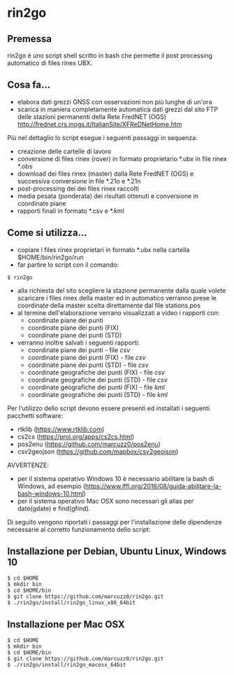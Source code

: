 # rin2go
## Premessa
rin2go è uno script shell scritto in bash che permette il post processing automatico di files rinex UBX.

## Cosa fa...
- elabora dati grezzi GNSS con osservazioni non più lunghe di un'ora
- scarica in maniera completamente automatica dati grezzi dal sito FTP delle stazioni permanenti della 
Rete FredNET (OGS) http://frednet.crs.inogs.it/ItalianSite/XFReDNetHome.htm

Più nel dettaglio lo script esegue i seguenti passaggi in sequenza:
- creazione delle cartelle di lavoro
- conversione di files rinex (rover) in formato proprietario *.ubx in file rinex *.obs
- download dei files rinex (master) dalla Rete FredNET (OGS) e successiva conversione in file *.21o e *.21n
- post-processing dei dei files rinex raccolti
- media pesata (ponderata) dei risultati ottenuti e conversione in coordinate piane
- rapporti finali in formato *.csv e *.kml


## Come si utilizza...
- copiare i files rinex proprietari in formato *.ubx nella cartella $HOME/bin/rin2go/run
- far partire lo script con il comando:
```
$ rin2go
```
- alla richiesta del sito scegliere la stazione permanente dalla quale volete scaricare i files rinex della master ed
in automatico verranno prese le coordinate della master scelta direttamente dal file stations.pos
- al termine dell'elaborazione verrano visualizzati a video i rapporti con:
	- coordinate piane dei punti 				
	- coordinate piane dei punti (FIX) 			
	- coordinate piane dei punti (STD) 			
- verranno inoltre salvati i seguenti rapporti:
	- coordinate piane dei punti 				- file *csv*
	- coordinate piane dei punti (FIX) 			- file *csv*
	- coordinate piane dei punti (STD) 			- file *csv*
	- coordinate geografiche dei punti (FIX) 	- file *csv*
	- coordinate geografiche dei punti (STD) 	- file *csv*
	- coordinate geografiche dei punti (FIX) 	- file *kml*
	- coordinate geografiche dei punti (STD) 	- file *kml*

Per l'utilizzo dello script devono essere presenti ed installati i seguenti pacchetti software:
- rtklib (https://www.rtklib.com)
- cs2cs (https://proj.org/apps/cs2cs.html)
- pos2enu (https://github.com/marcuzz0/pos2enu)
- csv2geojson (https://github.com/mapbox/csv2geojson)

AVVERTENZE:
- per il sistema operativo Windows 10 è necessario abilitare la bash di Windows, ad esempio (https://www.lffl.org/2016/08/guida-abilitare-la-bash-windows-10.html)
- per il sistema operativo Mac OSX sono necessari gli alias per date(gdate) e find(gfind).

Di seguito vengono riportati i passaggi per l'installazione delle dipendenze necessarie al corretto funzionamento dello script:

## Installazione per Debian, Ubuntu Linux, Windows 10
```
$ cd $HOME
$ mkdir bin
$ cd $HOME/bin
$ git clone https://github.com/marcuzz0/rin2go.git
$ ./rin2go/install/rin2go_linux_x86_64bit
```

## Installazione per Mac OSX
```
$ cd $HOME
$ mkdir bin
$ cd $HOME/bin
$ git clone https://github.com/marcuzz0/rin2go.git
$ ./rin2go/install/rin2go_macosx_64bit
```
